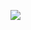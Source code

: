 <a href="https://coloride.ch"><img src="https://raw.githubusercontent.com/realcoloride/realcoloride/main/coloride.gif"></a>

